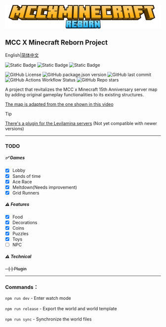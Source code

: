 ![logo](./logo.png)

## MCC X Minecraft Reborn Project

English|[简体中文](./README_zh_CN.md)<br>

![Static Badge](https://img.shields.io/badge/%F0%9F%90%A7QQGroup-1033951707-blue)
![Static Badge](https://img.shields.io/badge/minecraft-1.21.80-purple)
![Static Badge](https://img.shields.io/badge/API-2.0.0--beta-purple)

![GitHub License](https://img.shields.io/github/license/Howie114514/MCCxMinecraftReborn)
![GitHub package.json version](https://img.shields.io/github/package-json/v/Howie114514/MCCxMinecraftReborn)
![GitHub last commit](https://img.shields.io/github/last-commit/Howie114514/MCCxMinecraftReborn)
![GitHub Actions Workflow Status](https://img.shields.io/github/actions/workflow/status/Howie114514/MCCxMinecraftReborn/build.yml)
![GitHub Repo stars](https://img.shields.io/github/stars/Howie114514/MCCxMinecraftReborn?style=flat)

A project that revitalizes the MCC x Minecraft 15th Anniversary server map by adding original gameplay functionalities to its existing structures.

[The map is adapted from the one shown in this video](https://www.bilibili.com/video/BV1r7iwedEZe/)
<br>

> [!TIP]
>
> [There's a plugin for the Levilamina servers](https://github.com/Howie114514/MCCxMinecraftReborn-llplugin) (Not yet compatible with newer versions)

---

### TODO

##### ✅ Games

- [x] Lobby
- [x] Sands of time
- [x] Ace Race
- [x] Meltdown(Needs improvement)
- [x] Grid Runners

##### ⚠️ Features

- [x] Food
- [x] Decorations
- [x] Coins
- [x] Puzzles
- [x] Toys
- [ ] NPC

##### ⚠️ Technical

~~- [ ] Plugin~~

---

### Commands：

`npm run dev` - Enter watch mode<br><br>
`npm run release` - Export the world and world template<br><br>
`npm run sync` - Synchronize the world files
